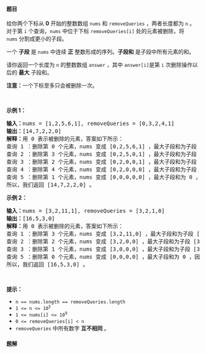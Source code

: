 #### 题目
<p>给你两个下标从 <strong>0</strong>&nbsp;开始的整数数组&nbsp;<code>nums</code> 和&nbsp;<code>removeQueries</code>&nbsp;，两者长度都为&nbsp;<code>n</code>&nbsp;。对于第&nbsp;<code>i</code>&nbsp;个查询，<code>nums</code>&nbsp;中位于下标&nbsp;<code>removeQueries[i]</code>&nbsp;处的元素被删除，将 <code>nums</code>&nbsp;分割成更小的子段。</p>

<p>一个 <strong>子段</strong>&nbsp;是 <code>nums</code>&nbsp;中连续 <strong>正</strong>&nbsp;整数形成的序列。<strong>子段和</strong>&nbsp;是子段中所有元素的和。</p>

<p>请你返回一个长度为 <code>n</code>&nbsp;的整数数组<em>&nbsp;</em><code>answer</code>&nbsp;，其中<em>&nbsp;</em><code>answer[i]</code>是第&nbsp;<code>i</code>&nbsp;次删除操作以后的&nbsp;<strong>最大</strong>&nbsp;子段和。</p>

<p><strong>注意：</strong>一个下标至多只会被删除一次。</p>

<p>&nbsp;</p>

<p><strong>示例 1：</strong></p>

<pre><b>输入：</b>nums = [1,2,5,6,1], removeQueries = [0,3,2,4,1]
<b>输出：</b>[14,7,2,2,0]
<b>解释：</b>用 0 表示被删除的元素，答案如下所示：
查询 1 ：删除第 0 个元素，nums 变成 [0,2,5,6,1] ，最大子段和为子段 [2,5,6,1] 的和 14 。
查询 2 ：删除第 3 个元素，nums 变成 [0,2,5,0,1] ，最大子段和为子段 [2,5] 的和 7 。
查询 3 ：删除第 2 个元素，nums 变成 [0,2,0,0,1] ，最大子段和为子段 [2] 的和 2 。
查询 4 ：删除第 4 个元素，nums 变成 [0,2,0,0,0] ，最大子段和为子段 [2] 的和 2 。
查询 5 ：删除第 1 个元素，nums 变成 [0,0,0,0,0] ，最大子段和为 0 ，因为没有任何子段存在。
所以，我们返回 [14,7,2,2,0] 。</pre>

<p><strong>示例 2：</strong></p>

<pre><b>输入：</b>nums = [3,2,11,1], removeQueries = [3,2,1,0]
<b>输出：</b>[16,5,3,0]
<b>解释：</b>用 0 表示被删除的元素，答案如下所示：
查询 1 ：删除第 3 个元素，nums 变成 [3,2,11,0] ，最大子段和为子段 [3,2,11] 的和 16 。
查询 2 ：删除第 2 个元素，nums 变成 [3,2,0,0] ，最大子段和为子段 [3,2] 的和 5 。
查询 3 ：删除第 1 个元素，nums 变成 [3,0,0,0] ，最大子段和为子段 [3] 的和 3 。
查询 5 ：删除第 0 个元素，nums 变成 [0,0,0,0] ，最大子段和为 0 ，因为没有任何子段存在。
所以，我们返回 [16,5,3,0] 。
</pre>

<p>&nbsp;</p>

<p><strong>提示：</strong></p>

<ul>
	<li><code>n == nums.length == removeQueries.length</code></li>
	<li><code>1 &lt;= n &lt;= 10<sup>5</sup></code></li>
	<li><code>1 &lt;= nums[i] &lt;= 10<sup>9</sup></code></li>
	<li><code>0 &lt;= removeQueries[i] &lt; n</code></li>
	<li><code>removeQueries</code>&nbsp;中所有数字 <strong>互不相同</strong>&nbsp;。</li>
</ul>


 #### 题解